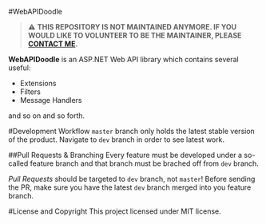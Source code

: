#WebAPIDoodle

> :warning: **THIS REPOSITORY IS NOT MAINTAINED ANYMORE. IF YOU WOULD LIKE TO VOLUNTEER TO BE THE MAINTAINER, PLEASE [CONTACT ME](https://twitter.com/tourismgeek).**

**WebAPIDoodle** is an ASP.NET Web API library which contains several useful:

 - Extensions
 - Filters
 - Message Handlers

and so on and so forth.

#Development Workflow
`master` branch only holds the latest stable version of the product. Navigate to `dev` branch in order to see latest work.

##Pull Requests &amp; Branching
Every feature must be developed under a so-called feature branch and that branch must be brached off from `dev` branch.

*Pull Requests* should be targeted to `dev` branch, not `master`! Before sending the PR, make sure you have the latest `dev` branch merged into you feature branch.

#License and Copyright
This project licensed under MIT license.
